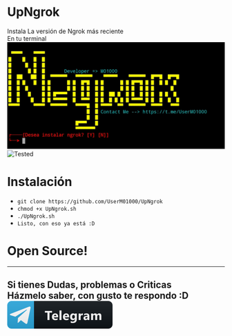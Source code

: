 # UpNgrok
Instala La versión de Ngrok más reciente </br>
En tu terminal </br>
![Image text](https://github.com/UserM01000/UpNgrok/blob/main/20211102_234703.jpg)
</br>
![Tested]
# Instalación 
* `git clone https://github.com/UserM01000/UpNgrok`
* `chmod +x UpNgrok.sh`
* `./UpNgrok.sh`
* `Listo, con eso ya está :D`

# Open Source!
----
Si tienes Dudas, problemas o Criticas </br>
Házmelo saber, con gusto te respondo :D
</br>
[![testers](https://raw.githubusercontent.com/MikeCodesDotNET/ColoredBadges/master/svg/social/telegram.svg)](https://t.me/UserM01000)
----
<!---->
[tested]:https://img.shields.io/badge/Tested%3A-%20Termux-blue
